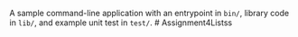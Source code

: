 A sample command-line application with an entrypoint in `bin/`, library code
in `lib/`, and example unit test in `test/`.
#   A s s i g n m e n t 4 L i s t s s  
 